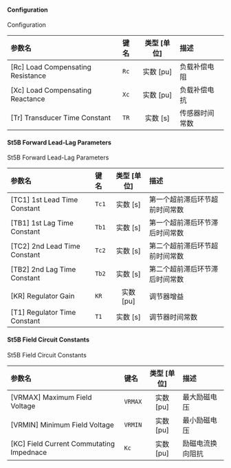 <!--
DO NOT EDIT THIS FILE DIRECTLY.
This file is generated by tools/comp-docs.js.
All changes will be overwritten by regeneration.
-->

<slot class="model-parameters">

#### Configuration

Configuration

| 参数名 | 键名 | 类型 [单位] | 描述 |
|:------ |:---- |:-----------:|:---- |
| \[Rc\] Load Compensating Resistance | `Rc` | 实数 [pu] | 负载补偿电阻 |
| \[Xc\] Load Compensating Reactance | `Xc` | 实数 [pu] | 负载补偿电抗 |
| \[Tr\] Transducer Time Constant | `TR` | 实数 [s] | 传感器时间常数 |

#### St5B Forward Lead\-Lag Parameters

St5B Forward Lead-Lag Parameters

| 参数名 | 键名 | 类型 [单位] | 描述 |
|:------ |:---- |:-----------:|:---- |
| \[TC1\] 1st Lead Time Constant | `Tc1` | 实数 [s] | 第一个超前滞后环节超前时间常数 |
| \[TB1\] 1st Lag Time Constant | `Tb1` | 实数 [s] | 第一个超前滞后环节滞后时间常数 |
| \[TC2\] 2nd Lead Time Constant | `Tc2` | 实数 [s] | 第二个超前滞后环节超前时间常数 |
| \[TB2\] 2nd Lag Time Constant | `Tb2` | 实数 [s] | 第二个超前滞后环节滞后时间常数 |
| \[KR\] Regulator Gain | `KR` | 实数 [pu] | 调节器增益 |
| \[T1\] Regulator Time Constant | `T1` | 实数 [s] | 调节器时间常数 |

#### St5B Field Circuit Constants

St5B Field Circuit Constants

| 参数名 | 键名 | 类型 [单位] | 描述 |
|:------ |:---- |:-----------:|:---- |
| \[VRMAX\] Maximum Field Voltage | `VRMAX` | 实数 [pu] | 最大励磁电压 |
| \[VRMIN\] Minimum Field Voltage | `VRMIN` | 实数 [pu] | 最小励磁电压 |
| \[KC\] Field Current Commutating Impednace | `Kc` | 实数 [pu] | 励磁电流换向阻抗 |


</slot>

